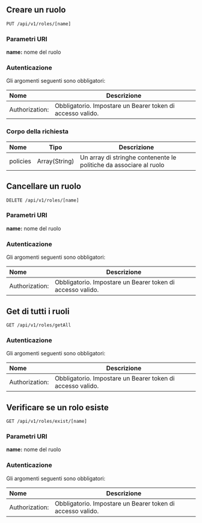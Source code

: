 ## Creare un ruolo
```
PUT /api/v1/roles/[name]
```
### Parametri URI
**name:** nome del ruolo

### Autenticazione
Gli argomenti seguenti sono obbligatori:

| Nome           | Descrizione                                                |
| :------------- | ---------------------------------------------------------- |
| Authorization: | Obbligatorio. Impostare un Bearer token di accesso valido. |


### Corpo della richiesta

| Nome  | Tipo          | Descrizione                                                       |
| :---- | ------------- | ----------------------------------------------------------------- |
| policies  | Array(String) | Un array di stringhe contenente le politiche da associare al ruolo   |



## Cancellare un ruolo
```
DELETE /api/v1/roles/[name]
```
### Parametri URI
**name:** nome del ruolo

### Autenticazione
Gli argomenti seguenti sono obbligatori:

| Nome           | Descrizione                                                |
| :------------- | ---------------------------------------------------------- |
| Authorization: | Obbligatorio. Impostare un Bearer token di accesso valido. |

## Get di tutti i ruoli
```
GET /api/v1/roles/getAll
```

### Autenticazione
Gli argomenti seguenti sono obbligatori:

| Nome           | Descrizione                                                |
| :------------- | ---------------------------------------------------------- |
| Authorization: | Obbligatorio. Impostare un Bearer token di accesso valido. |

## Verificare se un rolo esiste
```
GET /api/v1/roles/exist/[name]
```
### Parametri URI
**name:** nome del ruolo

### Autenticazione
Gli argomenti seguenti sono obbligatori:

| Nome           | Descrizione                                                |
| :------------- | ---------------------------------------------------------- |
| Authorization: | Obbligatorio. Impostare un Bearer token di accesso valido. |
